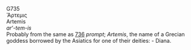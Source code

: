 G735  
Ἄρτεμις  
Artemis  
*ar‘-tem-is*  
Probably from the same as [736](g0736) *prompt*; *Artemis*, the name of
a Grecian goddess borrowed by the Asiatics for one of their deities: -
Diana.  
